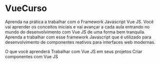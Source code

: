 # VueCurso
Aprenda na prática a trabalhar com o Framework Javascript Vue JS. Você vai aprender os conceitos iniciais e vai avançar a cada aula entrando no mundo do desenvolvimento com Vue JS de uma forma bem tranquila. Aprenda a trabalhar com esse framework Javascript que é utilizado para desenvolvimento de componentes reativos para interfaces web modernas.

O que você aprenderá
Trabalhar com Vue JS em seus projetos
Criar componentes com Vue JS

